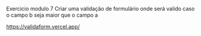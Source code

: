 Exercicio modulo 7
Criar uma validação de formulário onde será valido caso o campo b seja maior que o campo a

https://validaform.vercel.app/
